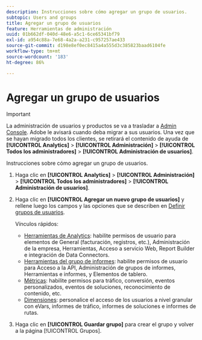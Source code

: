 ```yaml
---
description: Instrucciones sobre cómo agregar un grupo de usuarios.
subtopic: Users and groups
title: Agregar un grupo de usuarios
feature: Herramientas de administración
uuid: 01b662df-040d-48e6-a5c1-6ce65341bf79
exl-id: a954c88a-7e68-4a2a-a231-c957257ae433
source-git-commit: d198e8ef0ec8415a4a555d3c385823baad6104fe
workflow-type: tm+mt
source-wordcount: '183'
ht-degree: 86%

---
```


# Agregar un grupo de usuarios

>[!IMPORTANT]
>
>La administración de usuarios y productos se va a trasladar a [Admin Console](https://helpx.adobe.com/es/enterprise/using/admin-console.html). Adobe le avisará cuando deba migrar a sus usuarios. Una vez que se hayan migrado todos los clientes, se retirará el contenido de ayuda de **[!UICONTROL Analytics]** > **[!UICONTROL Administración]** > **[!UICONTROL Todos los administradores]** > **[!UICONTROL Administración de usuarios]**.

Instrucciones sobre cómo agregar un grupo de usuarios.

1. Haga clic en **[!UICONTROL Analytics]** > **[!UICONTROL Administración]** > **[!UICONTROL Todos los administradores]** > **[!UICONTROL Administración de usuarios]**.
1. Haga clic en **[!UICONTROL Agregar un nuevo grupo de usuarios]** y rellene luego los campos y las opciones que se describen en [Definir grupos de usuarios](/help/admin/user-management2/c-user-groups/groups.md).

   Vínculos rápidos:

   * [Herramientas de Analytics](/help/admin/user-management2/c-customize-report-access/groups-analytics-tools.md): habilite permisos de usuario para elementos de General (facturación, registros, etc.), Administración de la empresa, Herramientas, Acceso a servicio Web, Report Builder e integración de Data Connectors.
   * [Herramientas del grupo de informes](/help/admin/user-management2/c-customize-report-access/groups-report-suite-tools.md): habilite permisos de usuario para Acceso a la API, Administración de grupos de informes, Herramientas e informes, y Elementos de tablero.
   * [Métricas](/help/admin/user-management2/c-customize-report-access/groups-metrics.md): habilite permisos para tráfico, conversión, eventos personalizados, eventos de soluciones, reconocimiento de contenido, etc.
   * [Dimensiones](/help/admin/user-management2/c-customize-report-access/groups-dimensions.md): personalice el acceso de los usuarios a nivel granular con eVars, informes de tráfico, informes de soluciones e informes de rutas.

1. Haga clic en **[!UICONTROL Guardar grupo]** para crear el grupo y volver a la página [!UICONTROL Grupos].
